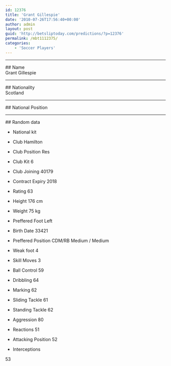 ```yaml
---
id: 12376
title: 'Grant Gillespie'
date: '2010-07-26T17:56:40+00:00'
author: admin
layout: post
guid: 'http://betsliptoday.com/predictions/?p=12376'
permalink: /mbt1112375/
categories:
    - 'Soccer Players'
---
```


- - - - - -

\## Name  
 Grant Gillespie

- - - - - -

\## Nationality  
 Scotland

- - - - - -

\## National Position

- - - - - -

\## Random data

- National kit
- Club
 Hamilton

- Club Position
 Res

- Club Kit
 6

- Club Joining
 40179

- Contract Expiry
 2018

- Rating
 63

- Height
 176 cm

- Weight
 75 kg

- Preffered Foot
 Left

- Birth Date
 33421

- Preffered Position
 CDM/RB Medium / Medium

- Weak foot
 4

- Skill Moves
 3

- Ball Control
 59

- Dribbling
 64

- Marking
 62

- Sliding Tackle
 61

- Standing Tackle
 62

- Aggression
 80

- Reactions
 51

- Attacking Position
 52

- Interceptions

 53